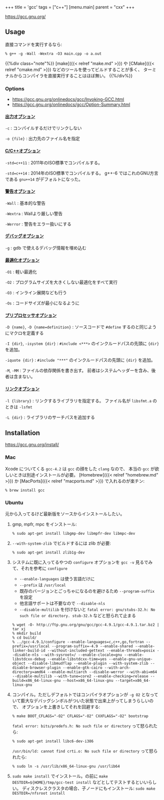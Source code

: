 +++
title = 'gcc'
tags = ["c++"]
[menu.main]
  parent = "cxx"
+++

https://gcc.gnu.org/

## Usage

直接コマンドを実行するなら:

    % g++ -g -Wall -Wextra -O3 main.cpp -o a.out

{{%div class="note"%}}
[make]({{< relref "make.md" >}}) や [CMake]({{< relref "cmake.md" >}})
などのツールを使ってビルドすることが多く、
ターミナルからコンパイラを直接実行することはほぼ無い。
{{%/div%}}

### Options

- https://gcc.gnu.org/onlinedocs/gcc/Invoking-GCC.html
- https://gcc.gnu.org/onlinedocs/gcc/Option-Summary.html

#### [出力オプション](https://gcc.gnu.org/onlinedocs/gcc/Overall-Options.html)

`-c`
:   コンパイルするだけでリンクしない

`-o {file}`
:   出力先のファイル名を指定

#### [C/C++オプション](https://gcc.gnu.org/onlinedocs/gcc/C-Dialect-Options.html)

`-std=c++11`
:   2011年のISO標準でコンパイルする。

`-std=c++14`
:   2014年のISO標準でコンパイルする。
    g++-6 ではこれのGNU方言である `gnu++14` がデフォルトになった。

#### [警告オプション](https://gcc.gnu.org/onlinedocs/gcc/Warning-Options.html)

`-Wall`
:   基本的な警告

`-Wextra`
:   Wallより厳しい警告

`-Werror`
:   警告をエラー扱いにする

#### [デバッグオプション](https://gcc.gnu.org/onlinedocs/gcc/Debugging-Options.html)

`-g`
:   gdb で使えるデバッグ情報を埋め込む

#### [最適化オプション](https://gcc.gnu.org/onlinedocs/gcc/Optimize-Options.html)

`-O1`
:   軽い最適化

`-O2`
:   プログラムサイズを大きくしない最適化をすべて実行

`-O3`
:   インライン展開なども行う

`-Os`
:   コードサイズが最小になるように

#### [プリプロセッサオプション](https://gcc.gnu.org/onlinedocs/gcc/Preprocessor-Options.html)

`-D {name}`, `-D {name=definition}`
:   ソースコードで `#define` するのと同じようにマクロを定義する

`-I {dir}`, `-isystem {dir}`
:   `#include <***>` のインクルードパスの先頭に `{dir}` を追加。

`-iquote {dir}`
:   `#include "***"` のインクルードパスの先頭に `{dir}` を追加。

`-M`, `-MM`
:   ファイルの依存関係を書き出す。
    前者はシステムヘッダーを含み、後者は含まない。

#### [リンクオプション](https://gcc.gnu.org/onlinedocs/gcc/Link-Options.html)

`-l {library}`
:   リンクするライブラリを指定する。
    ファイル名が `libsfmt.a` のときは `-lsfmt`

`-L {dir}`
:   ライブラリのサーチパスを追加する


## Installation

https://gcc.gnu.org/install/

### Mac

Xcode についてくる `gcc-4.2` は
`gcc` の顔をした `clang` なので、
本当の `gcc` が欲しいときは別途インストールが必要。
[Homebrew]({{< relref "homebrew.md" >}}) か
[MacPorts]({{< relref "macports.md" >}}) で入れるのが楽チン:

    % brew install gcc

### Ubuntu

元から入ってるけど最新版をソースからインストールしたい。

1.  gmp, mpfr, mpc をインストール:

        % sudo apt-get install libgmp-dev libmpfr-dev libmpc-dev

1.  `--with-system-zlib` でビルドするには zlib が必要:

        % sudo apt-get install zlib1g-dev

1.  システムに既に入ってるやつの `configure` オプションを
    `gcc -v` 見るでみて、それを参考に `configure`

    -   `--enable-languages` は使う言語だけに
    -   `--prefix` は `/usr/local`
    -   既存のバージョンとごっちゃになるのを避けるため
        `--program-suffix` を設定
    -   他言語サポートは不要なので `--disable-nls`
    -   `--disable-multilib` を付けないと
        `fatal error: gnu/stubs-32.h: No such file or directory. stub-32.h`
        などと怒られて止まる

    ```
    % wget -O- http://ftp.gnu.org/gnu/gcc/gcc-4.9.1/gcc-4.9.1.tar.bz2 | tar xj
    % mkdir build
    % cd build/
    % ../gcc-4.9.1/configure --enable-languages=c,c++,go,fortran --prefix=/usr/local --program-suffix=-4.9 --enable-shared --enable-linker-build-id --without-included-gettext --enable-threads=posix --disable-nls --with-sysroot=/ --enable-clocale=gnu --enable-libstdcxx-debug --enable-libstdcxx-time=yes --enable-gnu-unique-object --disable-libmudflap --enable-plugin --with-system-zlib --disable-browser-plugin --enable-gtk-cairo --with-arch-directory=amd64 --enable-multiarch --disable-werror --with-abi=m64 --disable-multilib --with-tune=core2 --enable-checking=release --build=x86_64-linux-gnu --host=x86_64-linux-gnu --target=x86_64-linux-gnu
    ```

1.  コンパイル。ただしデフォルトではコンパイラオプションが `-g O2`
    となっていて膨大なデバッグシンボルがついた状態で出来上がってしまうらしいので、
    オプションを上書きしてそれを回避する:

        % make BOOT_CFLAGS="-O2" CFLAGS="-O2" CXXFLAGS="-O2" bootstrap

    `fatal error: bits/predefs.h: No such file or directory`
    って怒られたら:

        % sudo apt-get install libc6-dev-i386

    `/usr/bin/ld: cannot find crti.o: No such file or directory`
    って怒られたら:

        % sudo ln -s /usr/lib/x86_64-linux-gnu /usr/lib64

1.  `sudo make install` でインストール。の前に
    `make DESTDIR=${HOME}/tmp/gcc-test install`
    などとしてテストするといいらしい。
    ディスクレスクラスタの場合、子ノードにもインストール:
    `sudo make DESTDIR=/nfsroot install`
